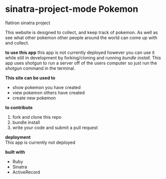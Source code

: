# sinatra-project-mode Pokemon
flatiron sinatra project 

This website is designed to collect, and keep track of pokemon. As well as see what other pokemon other people around the world can come up with and collect.

**to use this app**
this app is not currently deployed however you can use it while still in development by forking/cloning and running *bundle install*.
This app uses shotgun to run a server off of the users computer so just run the *shotgun* command in the terminal.

**This site can be used to**
* show pokemon you have created
* view pokemon others have created
* create new pokemon

**to contribute**
1. fork and clone this repo 
2. bundle install
3. write your code and submit a pull request

**deployment**  
This app is currently not deployed

**built with**  
* Ruby
* Sinatra
* ActiveRecord